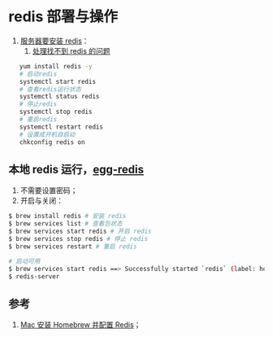 # redis 部署与操作

1. [服务器要安装 redis](https://www.jianshu.com/p/3f04167b7f58)：
   1. [处理找不到 redis 的问题](https://www.codeleading.com/article/98554130215/)

```bash
   yum install redis -y
   # 启动redis
   systemctl start redis
   # 查看redis运行状态
   systemctl status redis
   # 停止redis
   systemctl stop redis
   # 重启redis
   systemctl restart redis
   # 设置成开机自启动
   chkconfig redis on
```

## 本地 redis 运行，[egg-redis](https://github.com/eggjs/egg-redis)

1. 不需要设置密码；
2. 开启与关闭：

```bash
$ brew install redis # 安装 redis
$ brew services list # 查看包状态
$ brew services start redis # 开启 redis
$ brew services stop redis # 停止 redis
$ brew services restart # 重启 redis

# 启动可用
$ brew services start redis ==> Successfully started `redis` (label: homebrew.mxcl.redis)
$ redis-server
```

## 参考

1. [Mac 安装 Homebrew 并配置 Redis](https://www.jianshu.com/p/035be70daf2d)；
